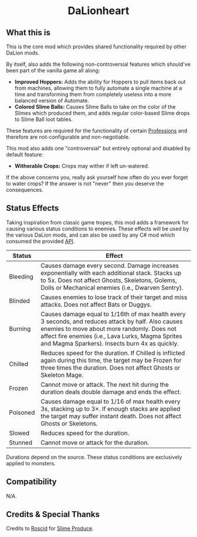﻿<div align="center">

# DaLionheart

</div>

## What this is

This is the core mod which provides shared functionality required by other DaLion mods.

By itself, also adds the following non-controversial features which should've been part of the vanilla game all along:
- **Improved Hoppers:** Adds the ability for Hoppers to pull items back out from machines, allowing them to fully automate a single machine at a time and transforming them from completely useless into a more balanced version of Automate﻿.
- **Colored Slime Balls:** Causes Slime Balls to take on the color of the Slimes which produced them, and adds regular color-based Slime drops﻿ to Slime Ball loot tables.

These features are required for the functionality of certain [Professions](../Professions) and therefore are not-configurable and non-negotiable.

This mod also adds one "controversial" but entirely optional and disabled by default feature:
- **Witherable Crops:** Crops may wither if left un-watered.

If the above concerns you, really ask yourself how often do you ever forget to water crops? If the answer is not "never" then you deserve the consequences.


## Status Effects

Taking inspiration from classic game tropes, this mod adds a framework for causing various status conditions to enemies. These effects will be used by the various DaLion mods, and can also be used by any C# mod which consumed the provided [API](/ICoreApi).

| Status | Effect |
| ------ | ------ |
| Bleeding | Causes damage every second. Damage increases exponentially with each additional stack. Stacks up to 5x. Does not affect Ghosts, Skeletons, Golems, Dolls or Mechanical enemies (i.e., Dwarven Sentry). |
| Blinded | Causes enemies to lose track of their target and miss attacks. Does not affect Bats or Duggys. |
| Burning | Causes damage equal to 1/16th of max health every 3 seconds, and reduces attack by half. Also causes enemies to move about more randomly. Does not affect fire enemies (i.e., Lava Lurks, Magma Sprites and Magma Sparkers). Insects burn 4x as quickly. |
| Chilled | Reduces speed for the duration. If Chilled is inflicted again during this time, the target may be Frozen for three times the duration. Does not affect Ghosts or Skeleton Mage. |
| Frozen | Cannot move or attack. The next hit during the duration deals double damage and ends the effect. |
| Poisoned | Causes damage equal to 1/16 of max health every 3s, stacking up to 3×. If enough stacks are applied the target may suffer instant death. Does not affect Ghosts or Skeletons.|
| Slowed | Reduces speed for the duration. |
| Stunned | Cannot move or attack for the duration. |

Durations depend on the source. These status conditions are exclusively applied to monsters.


## Compatibility

N/A.


## Credits & Special Thanks

Credits to [Roscid](https://next.nexusmods.com/profile/Roscid/about-me?gameId=1303)﻿ for [Slime Produce﻿](https://www.nexusmods.com/stardewvalley/mods/7634).
